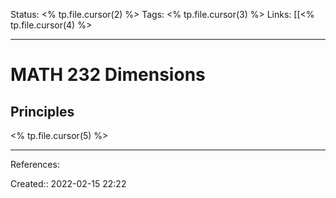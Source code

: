 
Status: <% tp.file.cursor(2) %>
Tags: <% tp.file.cursor(3) %>
Links: [[<% tp.file.cursor(4) %>
___

# MATH 232 Dimensions
## Principles
<% tp.file.cursor(5) %>
___
References:

Created:: 2022-02-15 22:22
